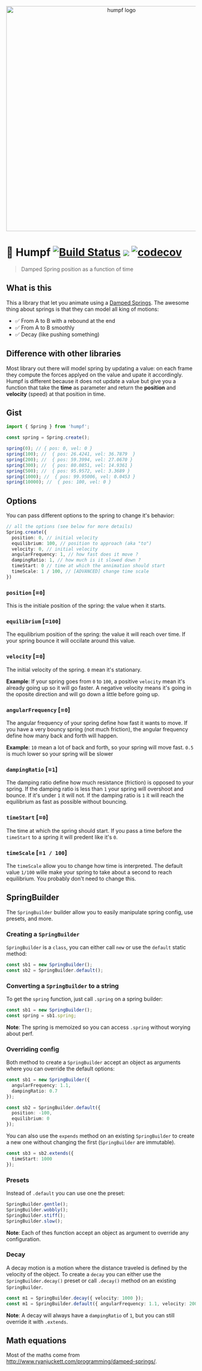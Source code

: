 <p align="center">
  <img src="https://github.com/etienne-dldc/humpf/blob/master/design/logo.png" width="597" alt="humpf logo">
</p>

# 📐 Humpf [![Build Status](https://travis-ci.org/etienne-dldc/humpf.svg?branch=master)](https://travis-ci.org/etienne-dldc/humpf) [![](https://badgen.net/bundlephobia/minzip/humpf)](https://bundlephobia.com/result?p=humpf) [![codecov](https://codecov.io/gh/etienne-dldc/humpf/branch/master/graph/badge.svg)](https://codecov.io/gh/etienne-dldc/humpf)

> Damped Spring position as a function of time

## What is this

This a library that let you animate using a [Damped Springs](http://www.ryanjuckett.com/programming/damped-springs/). The awesome thing about springs is that they can model all king of motions:

- ✅ From A to B with a rebound at the end
- ✅ From A to B smoothly
- ✅ Decay (like pushing something)

## Difference with other libraries

Most library out there will model spring by updating a value: on each frame they compute the forces applyed on the value and upate it accordingly.
Humpf is different because it does not update a value but give you a function that take the **time** as parameter and return the **position** and **velocity** (speed) at that position in time.

## Gist

```ts
import { Spring } from 'humpf';

const spring = Spring.create();

spring(0); // { pos: 0, vel: 0 }
spring(100); //  { pos: 26.4241, vel: 36.7879  }
spring(200); //  { pos: 59.3994, vel: 27.0670 }
spring(300); //  { pos: 80.0851, vel: 14.9361 }
spring(500); //  { pos: 95.9572, vel: 3.3689 }
spring(1000); //  { pos: 99.95006, vel: 0.0453 }
spring(10000); //  { pos: 100, vel: 0 }
```

## Options

You can pass different options to the spring to change it's behavior:

```ts
// all the options (see below for more details)
Spring.create({
  position: 0, // initial velocity
  equilibrium: 100, // position to approach (aka "to")
  velocity: 0, // initial velocity
  angularFrequency: 1, // how fast does it move ?
  dampingRatio: 1, // how much is it slowed down ?
  timeStart: 0 // time at which the annimation should start
  timeScale: 1 / 100, // [ADVANCED] change time scale
})
```

### `position` [=`0`]

This is the initiale position of the spring: the value when it starts.

### `equilibrium` [=`100`]

The equilibrium position of the spring: the value it will reach over time. If your spring bounce it will occilate around this value.

### `velocity` [=`0`]

The initial velocity of the spring. `0` mean it's stationary.

**Example**: If your spring goes from `0` to `100`, a positive `velocity` mean it's already going up so it will go faster. A negative velocity means it's going in the oposite direction and will go down a little before going up.

### `angularFrequency` [=`0`]

The angular frequency of your spring define how fast it wants to move. If you have a very bouncy spring (not much friction), the angular frequency define how many back and forth will happen.

**Example**: `10` mean a lot of back and forth, so your spring will move fast. `0.5` is much lower so your spring will be slower

### `dampingRatio` [=`1`]

The damping ratio define how much resistance (friction) is opposed to your spring.
If the damping ratio is less than `1` your spring will overshoot and bounce. If it's under `1` it will not.
If the damping ratio is `1` it will reach the equilibrium as fast as possible without bouncing.

### `timeStart` [=`0`]

The time at which the spring should start. If you pass a time before the `timeStart` to a spring it will predent like it's `0`.

### `timeScale` [=`1 / 100`]

The `timeScale` allow you to change how time is interpreted. The default value `1/100` wille make your spring to take about a second to reach equilibrium. You probably don't need to change this.

## SpringBuilder

The `SpringBuilder` builder allow you to easily manipulate spring config, use presets, and more.

### Creating a `SpringBuilder`

`SpringBuilder` is a `class`, you can either call `new` or use the `default` static method:

```ts
const sb1 = new SpringBuilder();
const sb2 = SpringBuilder.default();
```

### Converting a `SpringBuilder` to a string

To get the `spring` function, just call `.spring` on a spring builder:

```ts
const sb1 = new SpringBuilder();
const spring = sb1.spring;
```

**Note**: The spring is memoized so you can access `.spring` without worying about perf.

### Overriding config

Both method to create a `SpringBuilder` accept an object as arguments where you can override the default options:

```ts
const sb1 = new SpringBuilder({
  angularFrequency: 1.1,
  dampingRatio: 0.7
});

const sb2 = SpringBuilder.default({
  position: -100,
  equilibrium: 0
});
```

You can also use the `expends` method on an existing `SpringBuilder` to create a new one without changing the first (`SpringBuilder` are immutable).

```ts
const sb3 = sb2.extends({
  timeStart: 1000
});
```

### Presets

Instead of `.default` you can use one the preset:

```ts
SpringBuilder.gentle();
SpringBuilder.wobbly();
SpringBuilder.stiff();
SpringBuilder.slow();
```

**Note**: Each of thes function accept an object as argument to override any configuration.

### Decay

A decay motion is a motion where the distance traveled is defined by the velocity of the object.
To create a `decay` you can either use the `SpringBuilder.decay()` preset or call `.decay()` method on an existing `SpringBuilder`.

```ts
const m1 = SpringBuilder.decay({ velocity: 1000 });
const m1 = SpringBuilder.default({ angularFrequency: 1.1, velocity: 2000 }).decay();
```

**Note**: A decay will always have a `dampingRatio` of `1`, but you can still override it with `.extends`.

## Math equations

Most of the maths come from http://www.ryanjuckett.com/programming/damped-springs/.
